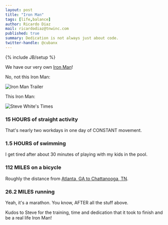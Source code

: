 ```yaml
---
layout: post
title: "Iron Man"
tags: [life,balance]
author: Ricardo Diaz
mail: ricardodiaz@tnwinc.com
published: true
summary: Dedication is not always just about code.
twitter-handle: @cubanx
---
```

{% include JB/setup %}

We have our very own [Iron Man][]!

No, not this Iron Man:

![Iron Man Trailer][IronManTrailer]

This Iron Man:

![Steve White's Times][SteveTimes]

### 15 HOURS of straight activity
That's nearly two workdays in one day of CONSTANT movement.

### 1.5 HOURS of swimming
I get tired after about 30 minutes of playing with my kids in the pool.

### 112 MILES on a bicycle
Roughly the distance from [Atlanta, GA to Chattanooga, TN].

### 26.2 MILES running
Yeah, it's a marathon. You know, AFTER all the stuff above.

Kudos to Steve for the training, time and dedication that it took to finish and be a real life Iron Man!


[Iron Man]: http://en.wikipedia.org/wiki/Ironman_Triathlon
[Atlanta, GA to Chattanooga, TN]: http://binged.it/Pj2BMz
[IronManTrailer]: https://49potq.blu.livefilestore.com/y1mnGCrncAvG-wp8rWbFfqFmRuQAS_uSb675Qeglrj-G8cX5elm6WMDma4q5t1HQTrlDbI58LWucjBb9dfr1bX3mLnZ7vKy8twXeAIlyF5L6ZcT8KJmKCx4RA/iron-man-2-trailer_o_GIFSoup.com.gif?psid=1 "Iron Man Trailer"
[SteveTimes]: https://lh4.googleusercontent.com/-tfxf9AHFhU0/UA2QYznvJ2I/AAAAAAAADgA/3VaVGEpV_oI/w358-h543-k/Capture.PNG "Steve's times"